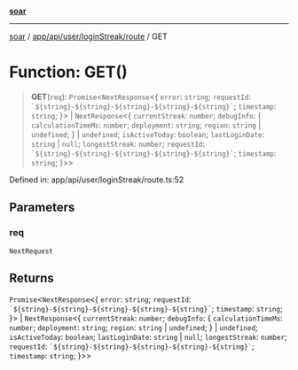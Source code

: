[**soar**](../../../../../../README.md)

***

[soar](../../../../../../modules.md) / [app/api/user/loginStreak/route](../README.md) / GET

# Function: GET()

> **GET**(`req`): `Promise`\<`NextResponse`\<\{ `error`: `string`; `requestId`: `` `${string}-${string}-${string}-${string}-${string}` ``; `timestamp`: `string`; \}\> \| `NextResponse`\<\{ `currentStreak`: `number`; `debugInfo`: \{ `calculationTimeMs`: `number`; `deployment`: `string`; `region`: `string` \| `undefined`; \} \| `undefined`; `isActiveToday`: `boolean`; `lastLoginDate`: `string` \| `null`; `longestStreak`: `number`; `requestId`: `` `${string}-${string}-${string}-${string}-${string}` ``; `timestamp`: `string`; \}\>\>

Defined in: app/api/user/loginStreak/route.ts:52

## Parameters

### req

`NextRequest`

## Returns

`Promise`\<`NextResponse`\<\{ `error`: `string`; `requestId`: `` `${string}-${string}-${string}-${string}-${string}` ``; `timestamp`: `string`; \}\> \| `NextResponse`\<\{ `currentStreak`: `number`; `debugInfo`: \{ `calculationTimeMs`: `number`; `deployment`: `string`; `region`: `string` \| `undefined`; \} \| `undefined`; `isActiveToday`: `boolean`; `lastLoginDate`: `string` \| `null`; `longestStreak`: `number`; `requestId`: `` `${string}-${string}-${string}-${string}-${string}` ``; `timestamp`: `string`; \}\>\>
